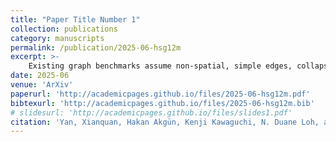 ```yaml
---
title: "Paper Title Number 1"
collection: publications
category: manuscripts
permalink: /publication/2025-06-hsg12m
excerpt: >-
    Existing graph benchmarks assume non-spatial, simple edges, collapsing physically distinct paths into a single link. We introduce HSG-12M, the first large-scale dataset of $$\textbf{spatial multigraphs}$$ — graphs embedded in a metric space where multiple geometrically distinct trajectories between two nodes are retained as separate edges. HSG-12M contains 11.6 million static and 5.1 million dynamic $$\textit{Hamiltonian spectral graphs}$$ across 1401 characteristic-polynomial classes, derived from 177 TB of spectral potential data. Each graph encodes the full geometry of a 1-D crystal's energy spectrum on the complex plane, producing diverse, physics-grounded topologies that transcend conventional node-coordinate datasets. To enable future extensions, we release $$\href{https://github.com/sarinstein-yan/Poly2Graph}{\texttt{Poly2Graph}}$$: a high-performance, open-source pipeline that maps arbitrary 1-D crystal Hamiltonians to spectral graphs. Benchmarks with popular GNNs expose new challenges in learning from multi-edge geometry at scale. Beyond its practical utility, we show that spectral graphs serve as universal topological fingerprints of polynomials, vectors, and matrices, forging a new algebra-to-graph link. HSG-12M lays the groundwork for geometry-aware graph learning and new opportunities of data-driven scientific discovery in condensed matter physics and beyond.
date: 2025-06
venue: 'ArXiv'
paperurl: 'http://academicpages.github.io/files/2025-06-hsg12m.pdf'
bibtexurl: 'http://academicpages.github.io/files/2025-06-hsg12m.bib'
# slidesurl: 'http://academicpages.github.io/files/slides1.pdf'
citation: 'Yan, Xianquan, Hakan Akgün, Kenji Kawaguchi, N. Duane Loh, and Ching Hua Lee. “HSG-12M: A Large-Scale Spatial Multigraph Dataset.” arXiv, 2025. https://doi.org/10.48550/ARXIV.2506.08618.'
---
```


<!-- The contents above will be part of a list of publications, if the user clicks the link for the publication than the contents of section will be rendered as a full page, allowing you to provide more information about the paper for the reader. When publications are displayed as a single page, the contents of the above "citation" field will automatically be included below this section in a smaller font.

Using [MathJax](https://www.mathjax.org/) in the description is supported - $$E=mc^2$$ - however, the use must be mindful that the default delimiters are `$$...$$` and `\\[...\\]` which differs from the `$...$` that is typically expected. -->